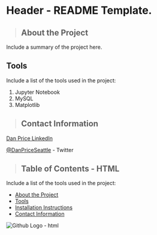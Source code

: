 # Header - README Template.
<a class="anchor" id="about_the_project"></a>
<blockquote><h2>About the Project</h2></blockquote>
Include a summary of the project here.
<a class="anchor" id="tools"></a>

## Tools
Include a list of the tools used in the project:
<ol>
    <li>Jupyter Notebook</li>
    <li>MySQL</li>
    <li>Matplotlib</li>
</ol>

<a class="anchor" id="contact"></a>
>## Contact Information
<p><a href="linkedin.com/in/danpriceseattle" title="Dan Price LinkedIn">Dan Price LinkedIn</a></p>
<p><a href="https://x.com/danpriceseattle" title="Dan Price">@DanPriceSeattle</a> - Twitter</p>

>## Table of Contents - HTML
Include a list of the tools used in the project:
<ul>
   <li><a href="#about_the_project">About the Project</a></li>
   <li><a href="#tools">Tools</a></li>
   <li><a href="#installation_instructions">Installation Instructions</a></li>
   <li><a href="#contact">Contact Information</a></li>
</ul>

<img src="https://cameronmcefee.com/img/work/the-octocat/original.jpg" alt="Github Logo - html" title="Github Logo - html" />
